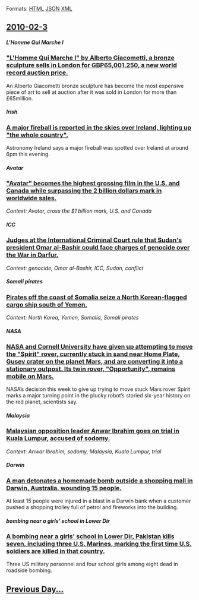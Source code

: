 
Formats: [HTML](2010/02/3/index.html)  [JSON](2010/02/3/index.json)  [XML](2010/02/3/index.xml)  

## [2010-02-3](/news/2010/02/3/index.md)

##### L'Homme Qui Marche I
### ["L'Homme Qui Marche I" by Alberto Giacometti, a bronze sculpture sells in London for GBP65,001,250, a new world record auction price. ](/news/2010/02/3/l-homme-qui-marche-i-by-alberto-giacometti-a-bronze-sculpture-sells-in-london-for-gbp65-001-250-a-new-world-record-auction-price.md)
An Alberto Giacometti bronze sculpture has become the most expensive piece of art to sell at auction after it was sold in London for more than &pound;65million.

##### Irish
### [A major fireball is reported in the skies over Ireland, lighting up "the whole country". ](/news/2010/02/3/a-major-fireball-is-reported-in-the-skies-over-ireland-lighting-up-the-whole-country.md)
Astronomy Ireland says a major fireball was spotted over Ireland at around 6pm this evening.

##### Avatar
### ["Avatar" becomes the highest grossing film in the U.S. and Canada while surpassing the 2 billion dollars mark in worldwide sales. ](/news/2010/02/3/avatar-becomes-the-highest-grossing-film-in-the-u-s-and-canada-while-surpassing-the-2-billion-dollars-mark-in-worldwide-sales.md)
_Context: Avatar, cross the $1 billion mark, U.S. and Canada_

##### ICC
### [Judges at the International Criminal Court rule that Sudan's president Omar al-Bashir could face charges of genocide over the War in Darfur. ](/news/2010/02/3/judges-at-the-international-criminal-court-rule-that-sudan-s-president-omar-al-bashir-could-face-charges-of-genocide-over-the-war-in-darfur.md)
_Context: genocide, Omar al-Bashir, ICC, Sudan, conflict_

##### Somali pirates
### [Pirates off the coast of Somalia seize a North Korean-flagged cargo ship south of Yemen. ](/news/2010/02/3/pirates-off-the-coast-of-somalia-seize-a-north-korean-flagged-cargo-ship-south-of-yemen.md)
_Context: North Korea, Yemen, Somalia, Somali pirates_

##### NASA
### [NASA and Cornell University have given up attempting to move the "Spirit" rover, currently stuck in sand near Home Plate, Gusev crater on the planet Mars, and are converting it into a stationary outpost. Its twin rover, "Opportunity", remains mobile on Mars. ](/news/2010/02/3/nasa-and-cornell-university-have-given-up-attempting-to-move-the-spirit-rover-currently-stuck-in-sand-near-home-plate-gusev-crater-on-th.md)
NASA’s decision this week to give up trying to move stuck Mars rover Spirit marks a major turning point in the plucky robot’s storied six-year history on the red planet, scientists say.

##### Malaysia
### [Malaysian opposition leader Anwar Ibrahim goes on trial in Kuala Lumpur, accused of sodomy. ](/news/2010/02/3/malaysian-opposition-leader-anwar-ibrahim-goes-on-trial-in-kuala-lumpur-accused-of-sodomy.md)
_Context: Anwar Ibrahim, sodomy, Malaysia, Kuala Lumpur, trial_

##### Darwin
### [A man detonates a homemade bomb outside a shopping mall in Darwin, Australia, wounding 15 people. ](/news/2010/02/3/a-man-detonates-a-homemade-bomb-outside-a-shopping-mall-in-darwin-australia-wounding-15-people.md)
At least 15 people were injured in a blast in a Darwin bank when a customer pushed a shopping trolley full of petrol and fireworks into the building.

##### bombing near a girls' school in Lower Dir
### [A bombing near a girls' school in Lower Dir, Pakistan kills seven, including three U.S. Marines, marking the first time U.S. soldiers are killed in that country. ](/news/2010/02/3/a-bombing-near-a-girls-school-in-lower-dir-pakistan-kills-seven-including-three-u-s-marines-marking-the-first-time-u-s-soldiers-are-ki.md)
Three US military personnel and four school girls among eight dead in roadside bombing.

## [Previous Day...](/news/2010/02/2/index.md)

